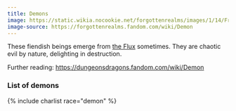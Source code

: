 ```yaml
---
title: Demons
image: https://static.wikia.nocookie.net/forgottenrealms/images/1/14/From.the.Abyss.jpg
image-source: https://forgottenrealms.fandom.com/wiki/Demon
---
```


These fiendish beings emerge from [the Flux](../locales/flux) sometimes. They are chaotic evil by nature, delighting in destruction.

Further reading: https://dungeonsdragons.fandom.com/wiki/Demon

### List of demons

{% include charlist race="demon" %}
